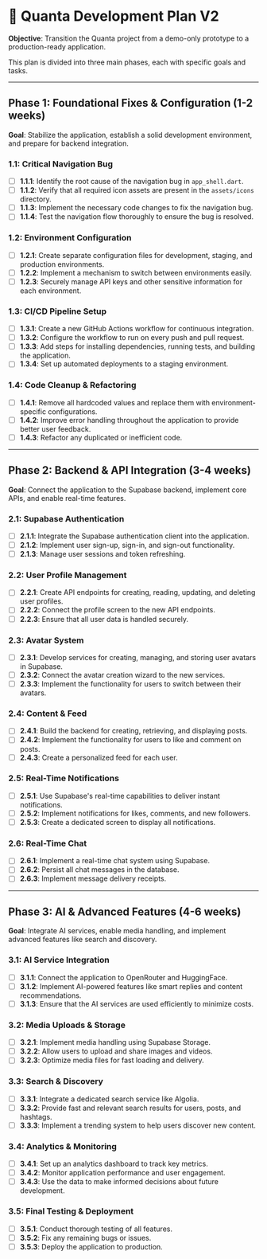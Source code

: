 # 🚀 Quanta Development Plan V2

**Objective**: Transition the Quanta project from a demo-only prototype to a production-ready application.

This plan is divided into three main phases, each with specific goals and tasks.

---

## Phase 1: Foundational Fixes & Configuration (1-2 weeks)

**Goal**: Stabilize the application, establish a solid development environment, and prepare for backend integration.

### 1.1: Critical Navigation Bug

- [ ] **1.1.1**: Identify the root cause of the navigation bug in `app_shell.dart`.
- [ ] **1.1.2**: Verify that all required icon assets are present in the `assets/icons` directory.
- [ ] **1.1.3**: Implement the necessary code changes to fix the navigation bug.
- [ ] **1.1.4**: Test the navigation flow thoroughly to ensure the bug is resolved.

### 1.2: Environment Configuration

- [ ] **1.2.1**: Create separate configuration files for development, staging, and production environments.
- [ ] **1.2.2**: Implement a mechanism to switch between environments easily.
- [ ] **1.2.3**: Securely manage API keys and other sensitive information for each environment.

### 1.3: CI/CD Pipeline Setup

- [ ] **1.3.1**: Create a new GitHub Actions workflow for continuous integration.
- [ ] **1.3.2**: Configure the workflow to run on every push and pull request.
- [ ] **1.3.3**: Add steps for installing dependencies, running tests, and building the application.
- [ ] **1.3.4**: Set up automated deployments to a staging environment.

### 1.4: Code Cleanup & Refactoring

- [ ] **1.4.1**: Remove all hardcoded values and replace them with environment-specific configurations.
- [ ] **1.4.2**: Improve error handling throughout the application to provide better user feedback.
- [ ] **1.4.3**: Refactor any duplicated or inefficient code.

---

## Phase 2: Backend & API Integration (3-4 weeks)

**Goal**: Connect the application to the Supabase backend, implement core APIs, and enable real-time features.

### 2.1: Supabase Authentication

- [ ] **2.1.1**: Integrate the Supabase authentication client into the application.
- [ ] **2.1.2**: Implement user sign-up, sign-in, and sign-out functionality.
- [ ] **2.1.3**: Manage user sessions and token refreshing.

### 2.2: User Profile Management

- [ ] **2.2.1**: Create API endpoints for creating, reading, updating, and deleting user profiles.
- [ ] **2.2.2**: Connect the profile screen to the new API endpoints.
- [ ] **2.2.3**: Ensure that all user data is handled securely.

### 2.3: Avatar System

- [ ] **2.3.1**: Develop services for creating, managing, and storing user avatars in Supabase.
- [ ] **2.3.2**: Connect the avatar creation wizard to the new services.
- [ ] **2.3.3**: Implement the functionality for users to switch between their avatars.

### 2.4: Content & Feed

- [ ] **2.4.1**: Build the backend for creating, retrieving, and displaying posts.
- [ ] **2.4.2**: Implement the functionality for users to like and comment on posts.
- [ ] **2.4.3**: Create a personalized feed for each user.

### 2.5: Real-Time Notifications

- [ ] **2.5.1**: Use Supabase's real-time capabilities to deliver instant notifications.
- [ ] **2.5.2**: Implement notifications for likes, comments, and new followers.
- [ ] **2.5.3**: Create a dedicated screen to display all notifications.

### 2.6: Real-Time Chat

- [ ] **2.6.1**: Implement a real-time chat system using Supabase.
- [ ] **2.6.2**: Persist all chat messages in the database.
- [ ] **2.6.3**: Implement message delivery receipts.

---

## Phase 3: AI & Advanced Features (4-6 weeks)

**Goal**: Integrate AI services, enable media handling, and implement advanced features like search and discovery.

### 3.1: AI Service Integration

- [ ] **3.1.1**: Connect the application to OpenRouter and HuggingFace.
- [ ] **3.1.2**: Implement AI-powered features like smart replies and content recommendations.
- [ ] **3.1.3**: Ensure that the AI services are used efficiently to minimize costs.

### 3.2: Media Uploads & Storage

- [ ] **3.2.1**: Implement media handling using Supabase Storage.
- [ ] **3.2.2**: Allow users to upload and share images and videos.
- [ ] **3.2.3**: Optimize media files for fast loading and delivery.

### 3.3: Search & Discovery

- [ ] **3.3.1**: Integrate a dedicated search service like Algolia.
- [ ] **3.3.2**: Provide fast and relevant search results for users, posts, and hashtags.
- [ ] **3.3.3**: Implement a trending system to help users discover new content.

### 3.4: Analytics & Monitoring

- [ ] **3.4.1**: Set up an analytics dashboard to track key metrics.
- [ ] **3.4.2**: Monitor application performance and user engagement.
- [ ] **3.4.3**: Use the data to make informed decisions about future development.

### 3.5: Final Testing & Deployment

- [ ] **3.5.1**: Conduct thorough testing of all features.
- [ ] **3.5.2**: Fix any remaining bugs or issues.
- [ ] **3.5.3**: Deploy the application to production.
